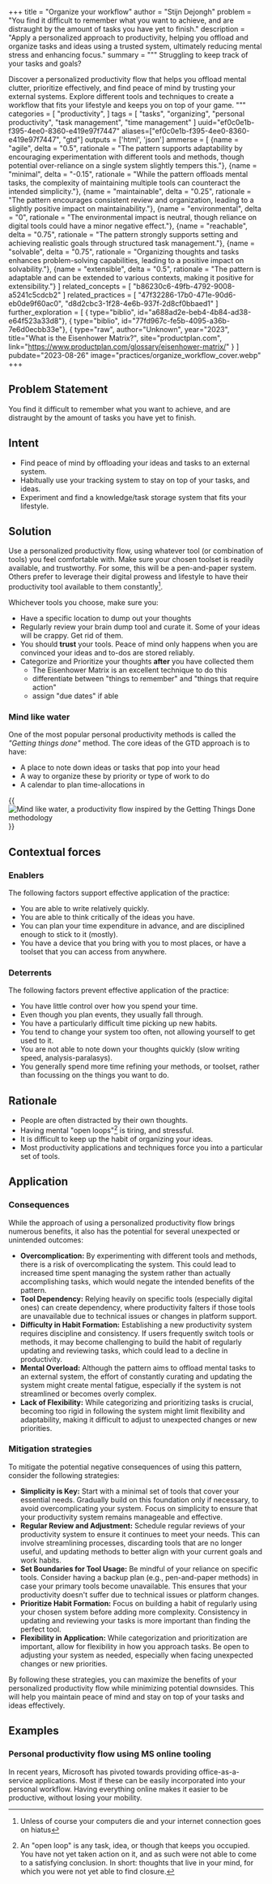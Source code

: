 +++
title = "Organize your workflow"
author = "Stijn Dejongh"
problem = "You find it difficult to remember what you want to achieve, and are distraught by the amount of tasks you have yet to finish."
description = "Apply a personalized approach to productivity, helping you offload and organize tasks and ideas using a trusted system, ultimately reducing mental stress and enhancing focus."
summary = """
Struggling to keep track of your tasks and goals? 

Discover a personalized productivity flow that helps you offload mental clutter, prioritize effectively, and find peace of mind by trusting your external systems. 
Explore different tools and techniques to create a workflow that fits your lifestyle and keeps you on top of your game.
"""
categories = [
    "productivity",
]
tags = [
    "tasks", "organizing", "personal productivity", "task management", "time management"
]
uuid="ef0c0e1b-f395-4ee0-8360-e419e97f7447"
aliases=["ef0c0e1b-f395-4ee0-8360-e419e97f7447", "gtd"]
outputs = ['html', 'json']
ammerse = [
  {name = "agile", delta = "0.5", rationale = "The pattern supports adaptability by encouraging experimentation with different tools and methods, though potential over-reliance on a single system slightly tempers this."},
  {name = "minimal", delta = "-0.15", rationale = "While the pattern offloads mental tasks, the complexity of maintaining multiple tools can counteract the intended simplicity."},
  {name = "maintainable", delta = "0.25", rationale = "The pattern encourages consistent review and organization, leading to a slightly positive impact on maintainability."},
  {name = "environmental", delta = "0", rationale = "The environmental impact is neutral, though reliance on digital tools could have a minor negative effect."},
  {name = "reachable", delta = "0.75", rationale = "The pattern strongly supports setting and achieving realistic goals through structured task management."},
  {name = "solvable", delta = "0.75", rationale = "Organizing thoughts and tasks enhances problem-solving capabilities, leading to a positive impact on solvability."},
  {name = "extensible", delta = "0.5", rationale = "The pattern is adaptable and can be extended to various contexts, making it positive for extensibility."}
]
related_concepts = [
  "b86230c6-49fb-4792-9008-a5241c5cdcb2"
]
related_practices = [
  "47f32286-17b0-471e-90d6-eb0de9f60ac0",
  "d8d2cbc3-1f28-4e6b-937f-2d8cf0bbaed1"
]
further_exploration = [
  { type="biblio", id="a688ad2e-beb4-4b84-ad38-e64f523a33d8"},
  { type="biblio", id="77fd967c-fe5b-4095-a36b-7e6d0ecbb33e"},
  { type="raw", author="Unknown", year="2023", title="What is the Eisenhower Matrix?", site="productplan.com", link="https://www.productplan.com/glossary/eisenhower-matrix/" }
]
pubdate="2023-08-26"
image="practices/organize_workflow_cover.webp"
+++

## Problem Statement

You find it difficult to remember what you want to achieve, and are distraught by the amount of tasks you have yet to finish.

## Intent

* Find peace of mind by offloading your ideas and tasks to an external system.
* Habitually use your tracking system to stay on top of your tasks, and ideas.
* Experiment and find a knowledge/task storage system that fits your lifestyle.

## Solution

Use a personalized productivity flow, using whatever tool (or combination of tools) you feel comfortable with.
Make sure your chosen toolset is readily available, and trustworthy.
For some, this will be a pen-and-paper system. Others prefer to leverage their digital prowess and lifestyle to have
their productivity tool available to them constantly[^1].

Whichever tools you choose, make sure you:

* Have a specific location to dump out your thoughts
* Regularly review your brain dump tool and curate it. Some of your ideas will be crappy. Get rid of them.
* You should **trust** your tools. Peace of mind only happens when you are convinced your ideas and to-dos are stored reliably.
* Categorize and Prioritize your thoughts **after** you have collected them
  * The Eisenhower Matrix is an excellent technique to do this
  * differentiate between "things to remember" and "things that require action"
  * assign "due dates" if able

### Mind like water

One of the most popular personal productivity methods is called the _"Getting things done"_ method.
The core ideas of the GTD approach is to have:

* A place to note down ideas or tasks that pop into your head
* A way to organize these by priority or type of work to do
* A calendar to plan time-allocations in

{{<image
  src="/images/practices/task_flow.png"
  alt="Mind like water, a productivity flow inspired by the Getting Things Done methodology"
  caption="A high-level productivity flow inspired by the Getting Things Done methodology" >}}

## Contextual forces

### Enablers
The following factors support effective application of the practice:

* You are able to write relatively quickly.
* You are able to think critically of the ideas you have.
* You can plan your time expenditure in advance, and are disciplined enough to stick to it (mostly).
* You have a device that you bring with you to most places, or have a toolset that you can access from anywhere.

### Deterrents
The following factors prevent effective application of the practice:

* You have little control over how you spend your time.
* Even though you plan events, they usually fall through.
* You have a particularly difficult time picking up new habits.
* You tend to change your system too often, not allowing yourself to get used to it.
* You are not able to note down your thoughts quickly (slow writing speed, analysis-paralasys).
* You generally spend more time refining your methods, or toolset, rather than focussing on the things you want to do.

## Rationale

* People are often distracted by their own thoughts.
* Having mental "open loops"[^0] is tiring, and stressful.
* It is difficult to keep up the habit of organizing your ideas.
* Most productivity applications and techniques force you into a particular set of tools.

## Application

### Consequences

While the approach of using a personalized productivity flow brings numerous benefits, it also has the potential for several unexpected or unintended outcomes:

* **Overcomplication:** By experimenting with different tools and methods, there is a risk of overcomplicating the system. This could lead to
  increased time spent managing the system rather than actually accomplishing tasks, which would negate the intended benefits of the pattern.
* **Tool Dependency:** Relying heavily on specific tools (especially digital ones) can create dependency, where productivity falters if those
  tools are unavailable due to technical issues or changes in platform support.
* **Difficulty in Habit Formation:** Establishing a new productivity system requires discipline and consistency. If users frequently switch tools
  or methods, it may become challenging to build the habit of regularly updating and reviewing tasks, which could lead to a decline in productivity.
* **Mental Overload:** Although the pattern aims to offload mental tasks to an external system, the effort of constantly curating and updating
  the system might create mental fatigue, especially if the system is not streamlined or becomes overly complex.
* **Lack of Flexibility:** While categorizing and prioritizing tasks is crucial, becoming too rigid in following the system might limit
  flexibility and adaptability, making it difficult to adjust to unexpected changes or new priorities.


### Mitigation strategies

To mitigate the potential negative consequences of using this pattern, consider the following strategies:

* **Simplicity is Key:** Start with a minimal set of tools that cover your essential needs. Gradually build on this foundation only if
  necessary, to avoid overcomplicating your system. Focus on simplicity to ensure that your productivity system remains manageable and effective.
* **Regular Review and Adjustment:** Schedule regular reviews of your productivity system to ensure it continues to meet your needs. This can
  involve streamlining processes, discarding tools that are no longer useful, and updating methods to better align with your current goals and work
  habits.
* **Set Boundaries for Tool Usage:** Be mindful of your reliance on specific tools. Consider having a backup plan (e.g., pen-and-paper methods)
  in case your primary tools become unavailable. This ensures that your productivity doesn't suffer due to technical issues or platform changes.
* **Prioritize Habit Formation:** Focus on building a habit of regularly using your chosen system before adding more complexity. Consistency in
  updating and reviewing your tasks is more important than finding the perfect tool.
* **Flexibility in Application:** While categorization and prioritization are important, allow for flexibility in how you approach tasks. Be
  open to adjusting your system as needed, especially when facing unexpected changes or new priorities.

By following these strategies, you can maximize the benefits of your personalized productivity flow while minimizing potential downsides. This will help you maintain peace of mind and stay on top of your tasks and ideas effectively.

## Examples

### Personal productivity flow using MS online tooling

In recent years, Microsoft has pivoted towards providing office-as-a-service applications.
Most if these can be easily incorporated into your personal workflow. Having everything online makes it easier to be
productive, without losing your mobility.
  
[^0]: An "open loop" is any task, idea, or though that keeps you occupied. You have not yet taken action on it, and as such were not able to come to a satisfying conclusion. In short: thoughts that live in your mind, for which you were not yet able to find closure.
[^1]: Unless of course your computers die and your internet connection goes on hiatus

